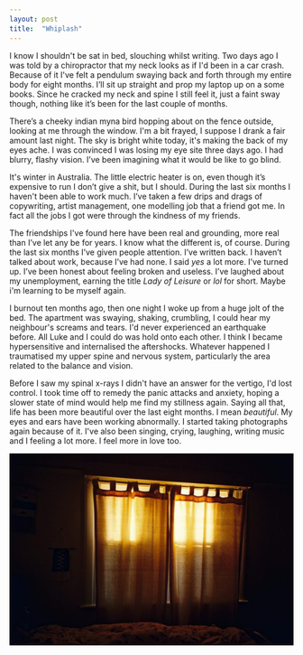 ```yaml
---
layout: post
title:  "Whiplash"
---
```

I know I shouldn't be sat in bed, slouching whilst writing. Two days ago I was told by a chiropractor that my neck looks as if I'd been in a car crash. Because of it I've felt a pendulum swaying back and forth through my entire body for eight months. I’ll sit up straight and prop my laptop up on a some books. Since he cracked my neck and spine I still feel it, just a faint sway though, nothing like it’s been for the last couple of months. 

There’s a cheeky indian myna bird hopping about on the fence outside, looking at me through the window. I'm a bit frayed, I suppose I drank a fair amount last night. The sky is bright white today, it's making the back of my eyes ache. I was convinced I was losing my eye site three days ago. I had blurry, flashy vision. I’ve been imagining what it would be like to go blind.

It's winter in Australia. The little electric heater is on, even though it’s expensive to run I don’t give a shit, but I should. During the last six months I haven't been able to work much. I’ve taken a few drips and drags of copywriting, artist management, one modelling job that a friend got me. In fact all the jobs I got were through the kindness of my friends. 

The friendships I've found here have been real and grounding, more real than I’ve let any be for years. I know what the different is, of course. During the last six months I’ve given people attention. I’ve written back. I haven’t talked about work, because I’ve had none. I said *yes* a lot more. I’ve turned up. I’ve been honest about feeling broken and useless. I’ve laughed about my unemployment, earning the title *Lady of Leisure* or *lol* for short. Maybe i'm learning to be myself again.

I burnout ten months ago, then one night I woke up from a huge jolt of the bed. The apartment was swaying, shaking, crumbling, I could hear my neighbour's screams and tears. I'd never experienced an earthquake before. All Luke and I could do was hold onto each other. I think I became hypersensitive and internalised the aftershocks. Whatever happened I traumatised my upper spine and nervous system, particularly the area related to the balance and vision.

Before I saw my spinal x-rays I didn't have an answer for the vertigo, I'd lost control. I took time off to remedy the panic attacks and anxiety, hoping a slower state of mind would help me find my stillness again. Saying all that, life has been more beautiful over the last eight months. I mean *beautiful*. My eyes and ears have been working abnormally. I started taking photographs again because of it. I've also been singing, crying, laughing, writing music and I feeling a lot more. I feel more in love too.

![The light shining through the bedroom window](/img/australia/abbotsford-bedroom-light.jpg "The bedroom window")